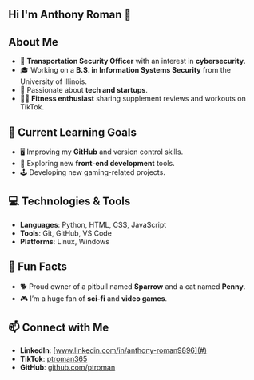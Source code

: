## Hi I'm Anthony Roman 👋

## About Me
- 💼 **Transportation Security Officer** with an interest in **cybersecurity**.
- 🎓 Working on a **B.S. in Information Systems Security** from the University of Illinois.
- 🚀 Passionate about **tech and startups**.
- 🏋️‍♂️ **Fitness enthusiast** sharing supplement reviews and workouts on TikTok.

## 🌱 Current Learning Goals
- 🖥️ Improving my **GitHub** and version control skills.
- 📱 Exploring new **front-end development** tools.
- 🕹️ Developing new gaming-related projects.

## 💻 Technologies & Tools
- **Languages**: Python, HTML, CSS, JavaScript
- **Tools**: Git, GitHub, VS Code
- **Platforms**: Linux, Windows

## 🐾 Fun Facts
- 🐕 Proud owner of a pitbull named **Sparrow** and a cat named **Penny**.
- 🎮 I’m a huge fan of **sci-fi** and **video games**.

## 📫 Connect with Me
- **LinkedIn**: [www.linkedin.com/in/anthony-roman9896](#)
- **TikTok**: [ptroman365](#)
- **GitHub**: [github.com/ptroman](#)
